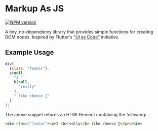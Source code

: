 # Markup As JS
[![NPM version](https://img.shields.io/npm/v/markup-as-js.svg?style=flat)](https://www.npmjs.org/package/markup-as-js)

A tiny, no-dependency library that provides simple functions for creating DOM nodes. Inspired by Flutter's ["UI as Code"](https://medium.com/dartlang/making-dart-a-better-language-for-ui-f1ccaf9f546c) initiative.

## Example Usage
```js
div(
  {class: "foobar"}, 
  p(null,
    "I ", 
    b(null, 
      "really"
    ), 
    " like cheese 🧀"
  )
);
```
The above snippet returns an HTMLElement containing the following:
```html
<div class="foobar"><p>I <b>really</b> like cheese 🧀</p></div>
```
